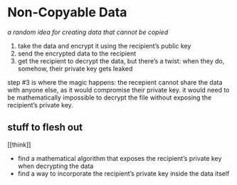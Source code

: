 # Non-Copyable Data

_a random idea for creating data that cannot be copied_

1. take the data and encrypt it using the recipient’s public key
2. send the encrypted data to the recipient
3. get the recipient to decrypt the data, but there’s a twist: when they do, somehow, their private key gets leaked

step #3 is where the magic happens: the recepient cannot share the data with anyone else, as it would compromise their private key. it would need to be mathematically impossible to decrypt the file without exposing the recipient’s private key.

## stuff to flesh out

[[think]]

- find a mathematical algorithm that exposes the recipient’s private key when decrypting the data
- find a way to incorporate the recipient’s private key inside the data itself
